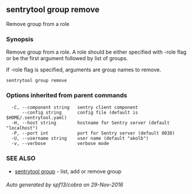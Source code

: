 ## sentrytool group remove

Remove group from a role

### Synopsis


Remove group from a role.
A role should be either specified with -role flag or be the first argument
followed by list of groups.

If -role flag is specified, arguments are group names to remove.

```
sentrytool group remove
```

### Options inherited from parent commands

```
  -C, --component string   sentry client component
      --config string      config file (default is $HOME/.sentrytool.yaml)
  -H, --host string        hostname for Sentry server (default "localhost")
  -P, --port int           port for Sentry server (default 8038)
  -U, --username string    user name (default "akolb")
  -v, --verbose            verbose mode
```

### SEE ALSO
* [sentrytool group](sentrytool_group.md)	 - list, add or remove group

###### Auto generated by spf13/cobra on 29-Nov-2016
